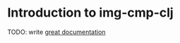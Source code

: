# Introduction to img-cmp-clj

TODO: write [great documentation](http://jacobian.org/writing/what-to-write/)
